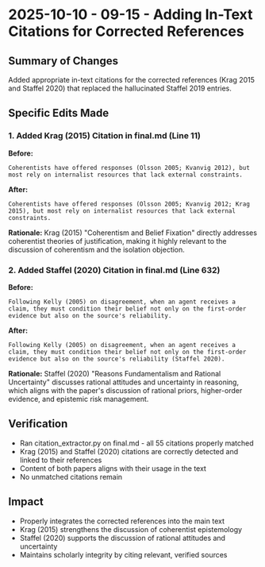 # 2025-10-10 - 09-15 - Adding In-Text Citations for Corrected References

## Summary of Changes

Added appropriate in-text citations for the corrected references (Krag 2015 and Staffel 2020) that replaced the hallucinated Staffel 2019 entries.

## Specific Edits Made

### 1. Added Krag (2015) Citation in final.md (Line 11)
**Before:**
```
Coherentists have offered responses (Olsson 2005; Kvanvig 2012), but most rely on internalist resources that lack external constraints.
```

**After:**
```
Coherentists have offered responses (Olsson 2005; Kvanvig 2012; Krag 2015), but most rely on internalist resources that lack external constraints.
```

**Rationale:** Krag (2015) "Coherentism and Belief Fixation" directly addresses coherentist theories of justification, making it highly relevant to the discussion of coherentism and the isolation objection.

### 2. Added Staffel (2020) Citation in final.md (Line 632)
**Before:**
```
Following Kelly (2005) on disagreement, when an agent receives a claim, they must condition their belief not only on the first-order evidence but also on the source's reliability.
```

**After:**
```
Following Kelly (2005) on disagreement, when an agent receives a claim, they must condition their belief not only on the first-order evidence but also on the source's reliability (Staffel 2020).
```

**Rationale:** Staffel (2020) "Reasons Fundamentalism and Rational Uncertainty" discusses rational attitudes and uncertainty in reasoning, which aligns with the paper's discussion of rational priors, higher-order evidence, and epistemic risk management.

## Verification
- Ran citation_extractor.py on final.md - all 55 citations properly matched
- Krag (2015) and Staffel (2020) citations are correctly detected and linked to their references
- Content of both papers aligns with their usage in the text
- No unmatched citations remain

## Impact
- Properly integrates the corrected references into the main text
- Krag (2015) strengthens the discussion of coherentist epistemology
- Staffel (2020) supports the discussion of rational attitudes and uncertainty
- Maintains scholarly integrity by citing relevant, verified sources
